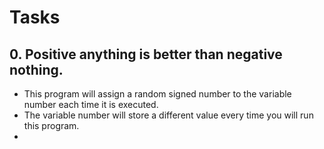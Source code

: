 # Tasks
## 0. Positive anything is better than negative nothing.
* This program will assign a random signed number to the variable number each time it is executed.
* The variable number will store a different value every time you will run this program.
*
